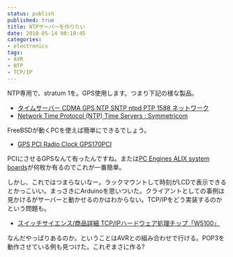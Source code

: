 ```yaml
---
status: publish
published: true
title: NTPサーバーを作りたい
date: 2010-05-14 00:10:45
categories:
- electronics
tags:
- AVR
- NTP
- TCP/IP
---
```

NTP専用で、stratum 1を。GPS使用します。つまり下記の様な製品。
<ul>
	<li><a href="http://www.shoshin.co.jp/c/endrun/index.html">タイムサーバー CDMA GPS NTP SNTP ntpd PTP 1588 ネットワーク</a></li>
	<li><a href="http://www.symmetricom.com/products/ntp-servers/">Network Time Protocol (NTP) Time Servers : Symmetricom</a></li>
</ul>
FreeBSDが動くPCを使えば簡単にできるでしょう。
<ul>
	<li><a href="http://www.meinberg.de/english/products/gps170pci.htm">GPS PCI Radio Clock GPS170PCI</a></li>
</ul>
PCIにさせるGPSなんて有ったんですね。または<a href="http://www.pcengines.ch/alix.htm">PC Engines ALIX system boards</a>が何枚か有るのでこれが一番簡単。

しかし、これではつまらないなー。ラックマウントして時刻がLCDで表示できるとかっこいい。まっさきにArduinoを思いついた。クライアントとしての事例は見かけるがサーバーと動かせるのかはわからない。TCP/IPをどう実装するのかという問題も。
<ul>
	<li><a href="http://www.switch-science.com/products/detail.php?product_id=16">スイッチサイエンス/商品詳細 TCP/IPハードウェア処理チップ「W5100」</a></li>
</ul>
なんだやっぱりあるのか。ということはAVRとの組み合わせで行ける。POP3を動作させている例も見つけた。これぞまさに作る?
